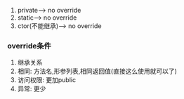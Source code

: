 1. private--> no override
2. static--> no override
3. ctor(不能继承)--> no override

### override条件
1. 继承关系
2. 相同: 方法名,形参列表,相同返回值(直接这么使用就可以了)
3. 访问权限: 更加public
4. 异常: 更少